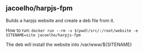 ## jacoelho/harpjs-fpm

Builds a harpjs website and create a deb file from it.

How to run:
```docker run --rm -v $(pwd)/src/:/root/website -e SITENAME=site jacoelho/harpjs-fpm```

The deb will install the website into /var/www/${SITENAME}

